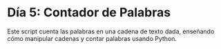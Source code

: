 # Día 5: Contador de Palabras

Este script cuenta las palabras en una cadena de texto dada, enseñando cómo manipular cadenas y contar palabras usando Python.
